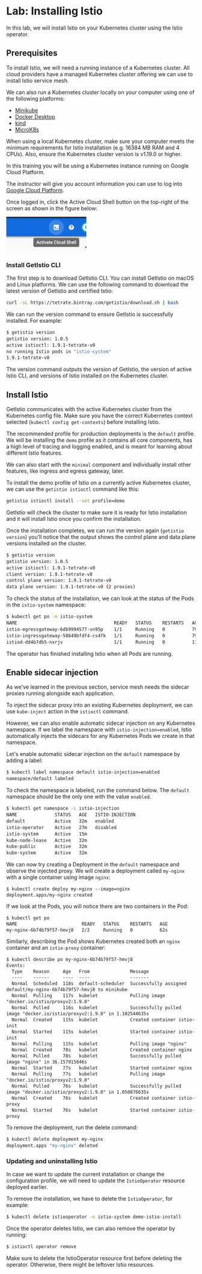# Lab: Installing Istio

In this lab, we will install Istio on your Kubernetes cluster using the Istio operator.

## Prerequisites

To install Istio, we will need a running instance of a Kubernetes cluster. All cloud providers have a managed Kubernetes cluster offering we can use to install Istio service mesh.

We can also run a Kubernetes cluster locally on your computer using one of the following platforms:

- [Minikube](https://istio.io/latest/docs/setup/platform-setup/minikube/)
- [Docker Desktop](https://istio.io/latest/docs/setup/platform-setup/docker/)
- [kind](https://istio.io/latest/docs/setup/platform-setup/kind/)
- [MicroK8s](https://istio.io/latest/docs/setup/platform-setup/microk8s/)

When using a local Kubernetes cluster, make sure your computer meets the minimum requirements for Istio installation (e.g. 16384 MB RAM and 4 CPUs). Also, ensure the Kubernetes cluster version is v1.19.0 or higher.

In this training you will be using a Kubernetes instance running on Google Cloud Platform.

The instructor will give you account information you can use to log into [Google Cloud Platform](https://cloud.google.com/).

Once logged in, click the Active Cloud Shell button on the top-right of the screen as shown in the figure below:

![Activate Cloud Shell](./img/1-activate-cloudshell.png)

### Install GetIstio CLI

The first step is to download GetIstio CLI. You can install GetIstio on macOS and Linux platforms. We can use the following command to download the latest version of GetIstio and certified Istio:

```sh
curl -sL https://tetrate.bintray.com/getistio/download.sh | bash
```

We can run the version command to ensure GetIstio is successfully installed. For example:

```sh
$ getistio version
getistio version: 1.0.5
active istioctl: 1.9.1-tetrate-v0
no running Istio pods in "istio-system"
1.9.1-tetrate-v0
```

The version command outputs the version of GetIstio, the version of active Istio CLI, and versions of Istio installed on the Kubernetes cluster.

## Install Istio

GetIstio communicates with the active Kubernetes cluster from the Kubernetes config file. Make sure you have the correct Kubernetes context selected (`kubectl config get-contexts`) before installing Istio.

The recommended profile for production deployments is the `default` profile. We will be installing the `demo` profile as it contains all core components, has a high level of tracing and logging enabled, and is meant for learning about different Istio features.

We can also start with the `minimal` component and individually install other features, like ingress and egress gateway, later.

To install the demo profile of Istio on a currently active Kubernetes cluster, we can use the `getistio istioctl` command like this:

```sh
getistio istioctl install --set profile=demo
```

GetIstio will check the cluster to make sure it is ready for Istio installation and it will install Istio once you confirm the installation.

Once the installation completes, we can run the version again (`getistio version`) you’ll notice that the output shows the control plane and data plane versions installed on the cluster.

```sh
$ getistio version
getistio version: 1.0.5
active istioctl: 1.9.1-tetrate-v0
client version: 1.9.1-tetrate-v0
control plane version: 1.9.1-tetrate-v0
data plane version: 1.9.1-tetrate-v0 (2 proxies)
```

To check the status of the installation, we can look at the status of the Pods in the `istio-system` namespace:

```bash
$ kubectl get po -n istio-system
NAME                                    READY   STATUS    RESTARTS   AGE
istio-egressgateway-6db9994577-sn95p    1/1     Running   0          79s
istio-ingressgateway-58649bfdf4-cs4fk   1/1     Running   0          79s
istiod-dd4b7db5-nxrjv                   1/1     Running   0          111s
```

The operator has finished installing Istio when all Pods are running.

## Enable sidecar injection 

As we've learned in the previous section, service mesh needs the sidecar proxies running alongside each application.

To inject the sidecar proxy into an existing Kubernetes deployment, we can use `kube-inject` action in the `istioctl` command.

However, we can also enable automatic sidecar injection on any Kubernetes namespace. If we label the namespace with `istio-injection=enabled`, Istio automatically injects the sidecars for any Kubernetes Pods we create in that namespace. 

Let's enable automatic sidecar injection on the `default` namespace by adding a label:

```bash
$ kubectl label namespace default istio-injection=enabled
namespace/default labeled
```

To check the namespace is labeled, run the command below. The `default` namespace should be the only one with the value `enabled`.

```bash
$ kubectl get namespace -L istio-injection
NAME              STATUS   AGE   ISTIO-INJECTION
default           Active   32m   enabled
istio-operator    Active   27m   disabled
istio-system      Active   15m
kube-node-lease   Active   32m
kube-public       Active   32m
kube-system       Active   32m
```

We can now try creating a Deployment in the `default` namespace and observe the injected proxy. We will create a deployment called `my-nginx` with a single container using image `nginx`:

```
$ kubectl create deploy my-nginx --image=nginx
deployment.apps/my-nginx created
```

If we look at the Pods, you will notice there are two containers in the Pod:

```
$ kubectl get po
NAME                        READY   STATUS    RESTARTS   AGE
my-nginx-6b74b79f57-hmvj8   2/2     Running   0          62s
```

Similarly, describing the Pod shows Kubernetes created both an `nginx` container and an `istio-proxy` container:

```
$ kubectl describe po my-nginx-6b74b79f57-hmvj8
Events:
  Type    Reason     Age   From               Message
  ----    ------     ----  ----               -------
  Normal  Scheduled  118s  default-scheduler  Successfully assigned default/my-nginx-6b74b79f57-hmvj8 to minikube
  Normal  Pulling    117s  kubelet            Pulling image "docker.io/istio/proxyv2:1.9.0"
  Normal  Pulled     116s  kubelet            Successfully pulled image "docker.io/istio/proxyv2:1.9.0" in 1.102544635s
  Normal  Created    115s  kubelet            Created container istio-init
  Normal  Started    115s  kubelet            Started container istio-init
  Normal  Pulling    115s  kubelet            Pulling image "nginx"
  Normal  Created    78s   kubelet            Created container nginx
  Normal  Pulled     78s   kubelet            Successfully pulled image "nginx" in 36.157915646s
  Normal  Started    77s   kubelet            Started container nginx
  Normal  Pulling    77s   kubelet            Pulling image "docker.io/istio/proxyv2:1.9.0"
  Normal  Pulled     76s   kubelet            Successfully pulled image "docker.io/istio/proxyv2:1.9.0" in 1.050876635s
  Normal  Created    76s   kubelet            Created container istio-proxy
  Normal  Started    76s   kubelet            Started container istio-proxy
```

To remove the deployment, run the delete command:

```bash
$ kubectl delete deployment my-nginx
deployment.apps "my-nginx" deleted
```

### Updating and uninstalling Istio

In case we want to update the current installation or change the configuration profile, we will need to update the `IstioOperator` resource deployed earlier.

To remove the installation, we have to delete the `IstioOperator`, for example:

```bash
$ kubectl delete istiooperator -n istio-system demo-istio-install
```

Once the operator deletes Istio, we can also remove the operator by running:

```bash
$ istioctl operator remove
```

Make sure to delete the IstioOperator resource first before deleting the operator. Otherwise, there might be leftover Istio resources. 